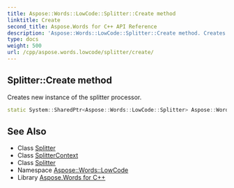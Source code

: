 ```yaml
---
title: Aspose::Words::LowCode::Splitter::Create method
linktitle: Create
second_title: Aspose.Words for C++ API Reference
description: 'Aspose::Words::LowCode::Splitter::Create method. Creates new instance of the splitter processor in C++.'
type: docs
weight: 500
url: /cpp/aspose.words.lowcode/splitter/create/
---
```

## Splitter::Create method


Creates new instance of the splitter processor.

```cpp
static System::SharedPtr<Aspose::Words::LowCode::Splitter> Aspose::Words::LowCode::Splitter::Create(const System::SharedPtr<Aspose::Words::LowCode::SplitterContext> &context)
```

## See Also

* Class [Splitter](../)
* Class [SplitterContext](../../splittercontext/)
* Class [Splitter](../)
* Namespace [Aspose::Words::LowCode](../../)
* Library [Aspose.Words for C++](../../../)
